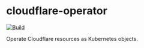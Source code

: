 # cloudflare-operator

[![Build](https://github.com/arikkfir/cloudflare-operator/actions/workflows/build.yml/badge.svg)](https://github.com/arikkfir/cloudflare-operator/actions/workflows/build.yml)

Operate Cloudflare resources as Kubernetes objects.
